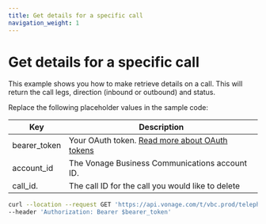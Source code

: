 ```yaml
---
title: Get details for a specific call
navigation_weight: 1
---
```


# Get details for a specific call

This example shows you how to make retrieve details on a call. This will return the call legs, direction (inbound or outbound) and status.

Replace the following placeholder values in the sample code:

| Key | Description |
| --- | ----------- |
| bearer_token      | Your OAuth token. [Read more about OAuth tokens](/getting-started/create-a-developer-account) |
| account_id        | The Vonage Business Communications account ID. |
| call_id.          | The call ID for the call you would like to delete | 

``` bash
curl --location --request GET 'https://api.vonage.com/t/vbc.prod/telephony/v3/cc/accounts/$account_id/calls/$call_id' \
--header 'Authorization: Bearer $bearer_token'
```
